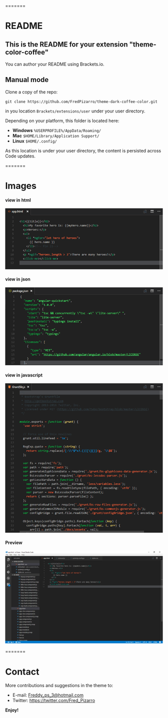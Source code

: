
=======
# README
## This is the README for your extension "theme-color-coffee"
You can author your README using Brackets.io.

## Manual mode
Clone a copy of the repo:

```
git clone https://github.com/FredPizarro/theme-dark-coffee-color.git
```

in you location `Brackets/extensions/user` under your user directory.

Depending on your platform, this folder is located here:
* **Windows** `%USERPROFILE%/AppData/Roaming/`
* **Mac** `$HOME/Library/Application Support/`
* **Linux** `$HOME/.config/`

As this location is under your user directory, the content is persisted across Code updates.

=======
# Images

#### view in html
![HTML](screenshots/theme-coffee-01.png)
#### view in json
![HTML](screenshots/theme-coffee-02.png)
#### view in javascript
![HTML](screenshots/theme-coffee-03.png)
#### Preview
![HTML](screenshots/preview.png)


=======
# Contact
More contributions and suggestions in the theme to:

* E-mail:  Freddy_ps_3@hotmail.com
* Twitter: https://twitter.com/Fred_Pizarro


**Enjoy!**

